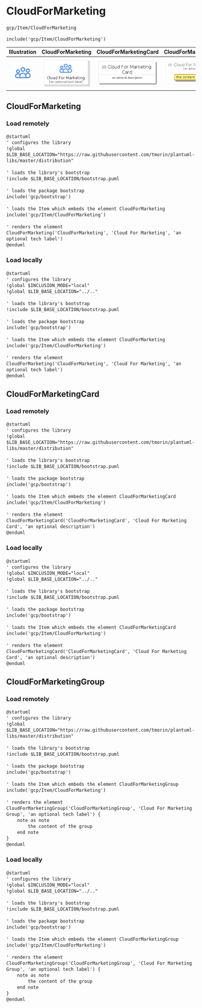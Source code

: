 # CloudForMarketing


```text
gcp/Item/CloudForMarketing
```

```text
include('gcp/Item/CloudForMarketing')
```



| Illustration | CloudForMarketing | CloudForMarketingCard | CloudForMarketingGroup |
| :---: | :---: | :---: | :---: |
| ![illustration for Illustration](../../gcp/Item/CloudForMarketing.png) | ![illustration for CloudForMarketing](../../gcp/Item/CloudForMarketing.Local.png) | ![illustration for CloudForMarketingCard](../../gcp/Item/CloudForMarketingCard.Local.png) | ![illustration for CloudForMarketingGroup](../../gcp/Item/CloudForMarketingGroup.Local.png) |




## CloudForMarketing

### Load remotely
```plantuml
@startuml
' configures the library
!global $LIB_BASE_LOCATION="https://raw.githubusercontent.com/tmorin/plantuml-libs/master/distribution"

' loads the library's bootstrap
!include $LIB_BASE_LOCATION/bootstrap.puml

' loads the package bootstrap
include('gcp/bootstrap')

' loads the Item which embeds the element CloudForMarketing
include('gcp/Item/CloudForMarketing')

' renders the element
CloudForMarketing('CloudForMarketing', 'Cloud For Marketing', 'an optional tech label')
@enduml
```

### Load locally
```plantuml
@startuml
' configures the library
!global $INCLUSION_MODE="local"
!global $LIB_BASE_LOCATION="../.."

' loads the library's bootstrap
!include $LIB_BASE_LOCATION/bootstrap.puml

' loads the package bootstrap
include('gcp/bootstrap')

' loads the Item which embeds the element CloudForMarketing
include('gcp/Item/CloudForMarketing')

' renders the element
CloudForMarketing('CloudForMarketing', 'Cloud For Marketing', 'an optional tech label')
@enduml
```

## CloudForMarketingCard

### Load remotely
```plantuml
@startuml
' configures the library
!global $LIB_BASE_LOCATION="https://raw.githubusercontent.com/tmorin/plantuml-libs/master/distribution"

' loads the library's bootstrap
!include $LIB_BASE_LOCATION/bootstrap.puml

' loads the package bootstrap
include('gcp/bootstrap')

' loads the Item which embeds the element CloudForMarketingCard
include('gcp/Item/CloudForMarketing')

' renders the element
CloudForMarketingCard('CloudForMarketingCard', 'Cloud For Marketing Card', 'an optional description')
@enduml
```

### Load locally
```plantuml
@startuml
' configures the library
!global $INCLUSION_MODE="local"
!global $LIB_BASE_LOCATION="../.."

' loads the library's bootstrap
!include $LIB_BASE_LOCATION/bootstrap.puml

' loads the package bootstrap
include('gcp/bootstrap')

' loads the Item which embeds the element CloudForMarketingCard
include('gcp/Item/CloudForMarketing')

' renders the element
CloudForMarketingCard('CloudForMarketingCard', 'Cloud For Marketing Card', 'an optional description')
@enduml
```

## CloudForMarketingGroup

### Load remotely
```plantuml
@startuml
' configures the library
!global $LIB_BASE_LOCATION="https://raw.githubusercontent.com/tmorin/plantuml-libs/master/distribution"

' loads the library's bootstrap
!include $LIB_BASE_LOCATION/bootstrap.puml

' loads the package bootstrap
include('gcp/bootstrap')

' loads the Item which embeds the element CloudForMarketingGroup
include('gcp/Item/CloudForMarketing')

' renders the element
CloudForMarketingGroup('CloudForMarketingGroup', 'Cloud For Marketing Group', 'an optional tech label') {
    note as note
        the content of the group
    end note
}
@enduml
```

### Load locally
```plantuml
@startuml
' configures the library
!global $INCLUSION_MODE="local"
!global $LIB_BASE_LOCATION="../.."

' loads the library's bootstrap
!include $LIB_BASE_LOCATION/bootstrap.puml

' loads the package bootstrap
include('gcp/bootstrap')

' loads the Item which embeds the element CloudForMarketingGroup
include('gcp/Item/CloudForMarketing')

' renders the element
CloudForMarketingGroup('CloudForMarketingGroup', 'Cloud For Marketing Group', 'an optional tech label') {
    note as note
        the content of the group
    end note
}
@enduml
```

